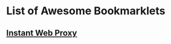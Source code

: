 # List of Awesome Bookmarklets

## [Instant Web Proxy](javascript:void(open('https://translate.google.co.in/translate?hl=en&sl=sq&tl=en&u='+location.href));)
